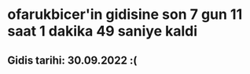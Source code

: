 # ofarukbicer'in gidisine son 7 gun 11 saat 1 dakika 49 saniye kaldi

## Gidis tarihi: 30.09.2022 :(